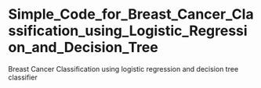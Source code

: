 # Simple_Code_for_Breast_Cancer_Classification_using_Logistic_Regression_and_Decision_Tree
Breast Cancer Classification using logistic regression and decision tree classifier
